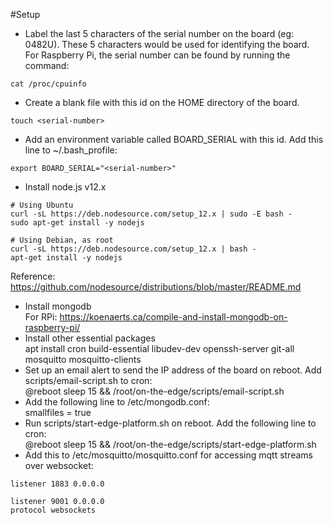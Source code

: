 #Setup
* Label the last 5 characters of the serial number on the board (eg: 0482U). These 5 characters would be used for 
identifying the board.  
For Raspberry Pi, the serial number can be found by running the command:  
```
cat /proc/cpuinfo
```
* Create a blank file with this id on the HOME directory of the board. 
```
touch <serial-number>
```
* Add an environment variable called BOARD_SERIAL with this id. Add this line to ~/.bash_profile:
```
export BOARD_SERIAL="<serial-number>"
```
* Install node.js v12.x
```
# Using Ubuntu
curl -sL https://deb.nodesource.com/setup_12.x | sudo -E bash -
sudo apt-get install -y nodejs

# Using Debian, as root
curl -sL https://deb.nodesource.com/setup_12.x | bash -
apt-get install -y nodejs
```
Reference: https://github.com/nodesource/distributions/blob/master/README.md
* Install mongodb  
For RPi: https://koenaerts.ca/compile-and-install-mongodb-on-raspberry-pi/
* Install other essential packages  
    apt install cron build-essential libudev-dev openssh-server git-all mosquitto mosquitto-clients
* Set up an email alert to send the IP address of the board on reboot. Add scripts/email-script.sh to cron:  
    @reboot sleep 15 && /root/on-the-edge/scripts/email-script.sh
* Add the following line to /etc/mongodb.conf:   
	smallfiles = true 
* Run scripts/start-edge-platform.sh on reboot. Add the following line to cron:   
    @reboot sleep 15 && /root/on-the-edge/scripts/start-edge-platform.sh
* Add this to /etc/mosquitto/mosquitto.conf for accessing mqtt streams over websocket:
```
listener 1883 0.0.0.0 

listener 9001 0.0.0.0
protocol websockets
```
 